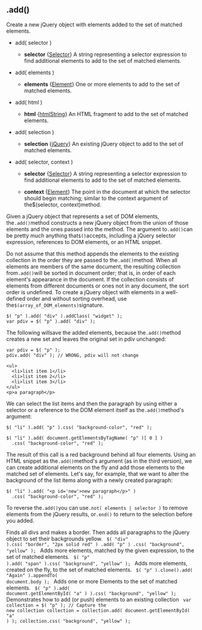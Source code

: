 ## .add()

Create a new jQuery object with elements added to the set of matched elements.

* add( selector )
    - **selector** {[Selector](types.md?#Selector)} A string representing a selector expression to find additional elements to add to the set of matched elements.


* add( elements )
    - **elements** {[Element](types.md?#Element)} One or more elements to add to the set of matched elements.


* add( html )
    - **html** {[htmlString](types.md?#htmlString)} An HTML fragment to add to the set of matched elements.


* add( selection )
    - **selection** {[jQuery](types.md?#jQuery)} An existing jQuery object to add to the set of matched elements.


* add( selector, context )
    - **selector** {[Selector](types.md?#Selector)} A string representing a selector expression to find additional elements to add to the set of matched elements.

    - **context** {[Element](types.md?#Element)} The point in the document at which the selector should begin matching; similar to the context argument of the$(selector, context)method.




<p>Given a jQuery object that represents a set of DOM elements, the<code>.add()</code>method constructs a new jQuery object from the union of those elements and the ones passed into the method. The argument to<code>.add()</code>can be pretty much anything that<code>$()</code>accepts, including a jQuery selector expression, references to DOM elements, or an HTML snippet.</p>
<p>Do not assume that this method appends the elements to the existing collection in the order they are passed to the<code>.add()</code>method. When all elements are members of the same document, the resulting collection from<code>.add()</code>will be sorted in document order; that is, in order of each element's appearance in the document. If the collection consists of elements from different documents or ones not in any document, the sort order is undefined. To create a jQuery object with elements in a well-defined order and without sorting overhead, use the<code>$(array_of_DOM_elements)</code>signature.</p>
<pre><code>$( "p" ).add( "div" ).addClass( "widget" );
var pdiv = $( "p" ).add( "div" );</code></pre>
<p>The following willsave the added elements, because the<code>.add()</code>method creates a new set and leaves the original set in pdiv unchanged:</p>
<pre><code>var pdiv = $( "p" );
pdiv.add( "div" ); // WRONG, pdiv will not change</code></pre>
<pre><code>&lt;ul&gt;
  &lt;li&gt;list item 1&lt;/li&gt;
  &lt;li&gt;list item 2&lt;/li&gt;
  &lt;li&gt;list item 3&lt;/li&gt;
&lt;/ul&gt;
&lt;p&gt;a paragraph&lt;/p&gt;</code></pre>
<p>We can select the list items and then the paragraph by using either a selector or a reference to the DOM element itself as the<code>.add()</code>method's argument:</p>
<pre><code>$( "li" ).add( "p" ).css( "background-color", "red" );</code></pre>
<pre><code>$( "li" ).add( document.getElementsByTagName( "p" )[ 0 ] )
  .css( "background-color", "red" );</code></pre>
<p>The result of this call is a red background behind all four elements.
Using an HTML snippet as the<code>.add()</code>method's argument (as in the third version), we can create additional elements on the fly and add those elements to the matched set of elements. Let's say, for example, that we want to alter the background of the list items along with a newly created paragraph:</p>
<pre><code>$( "li" ).add( "&lt;p id='new'&gt;new paragraph&lt;/p&gt;" )
  .css( "background-color", "red" );</code></pre>
<p>To reverse the<code>.add()</code>you can use<a><code>.not( elements | selector )</code></a>
to remove elements from the jQuery results, or<a><code>.end()</code></a>
to return to the selection before you added.</p>

<example>Finds all divs and makes a border.  Then adds all paragraphs to the jQuery object to set their backgrounds yellow.
<code>
$( "div" ).css( "border", "2px solid red" )
  .add( "p" )
  .css( "background", "yellow" );
</code></example>
<example>Adds more elements, matched by the given expression, to the set of matched elements.
<code>
$( "p" ).add( "span" ).css( "background", "yellow" );
</code></example>
<example>Adds more elements, created on the fly, to the set of matched elements.
<code>
$( "p" ).clone().add( "<span>Again</span>" ).appendTo( document.body );
</code></example>
<example>Adds one or more Elements to the set of matched elements.
<code>
$( "p" ).add( document.getElementById( "a" ) ).css( "background", "yellow" );
</code></example>
<example>Demonstrates how to add (or push) elements to an existing collection
<code>
var collection = $( "p" );
// Capture the new collection
collection = collection.add( document.getElementById( "a" ) );
collection.css( "background", "yellow" );
</code></example>
